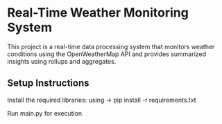 # Real-Time Weather Monitoring System

This project is a real-time data processing system that monitors weather conditions using the OpenWeatherMap API and provides summarized insights using rollups and aggregates.

## Setup Instructions
Install the required libraries: using -> pip install -r requirements.txt

Run main.py for execution
